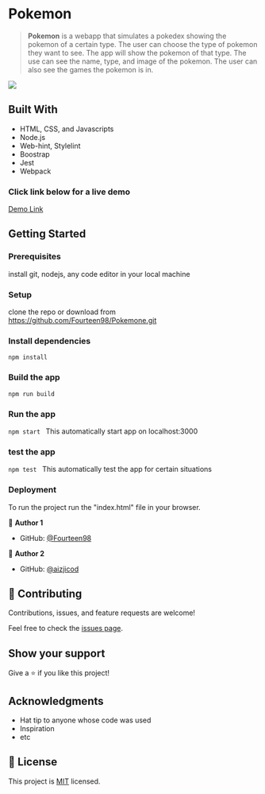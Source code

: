 # Pokemon

>  **Pokemon** is a webapp that simulates a pokedex showing the pokemon of a certain type. The user can choose the type of pokemon they want to see.
> The app will show the pokemon of that type. The use can see the name, type, and image of the pokemon. The user can also see the games the pokemon is in.




![](https://img.shields.io/badge/Microverse-blueviolet)


## Built With

- HTML, CSS, and Javascripts
- Node.js
- Web-hint, Stylelint
- Boostrap
- Jest
- Webpack

### Click link below for a live demo
[Demo Link](https://fourteen98.github.io/Pokemon/dist/)
## Getting Started

### Prerequisites
install git, nodejs, any code editor in your local machine

### Setup
clone the repo or download from https://github.com/Fourteen98/Pokemone.git

### Install dependencies

`npm install`


### Build the app

`npm run build`


### Run the app

`npm start `
This automatically start app on localhost:3000
### test the app

`npm test `
This automatically test the app for certain situations

### Deployment

To run the project run the "index.html" file in your browser.

👤 **Author 1**

- GitHub: [@Fourteen98](https://github.com/Fourteen98)

👤 **Author 2**

- GitHub: [@aizjicod](https://github.com/aizjicod)

## 🤝 Contributing

Contributions, issues, and feature requests are welcome!

Feel free to check the [issues page](../../issues/).

## Show your support

Give a ⭐️ if you like this project!

## Acknowledgments

- Hat tip to anyone whose code was used
- Inspiration
- etc

## 📝 License

This project is [MIT](./MIT.md) licensed.
